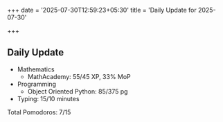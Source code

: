 +++
date = '2025-07-30T12:59:23+05:30'
title = 'Daily Update for 2025-07-30'

+++

## Daily Update

- Mathematics
  - MathAcademy: 55/45 XP, 33% MoP
- Programming
  - Object Oriented Python: 85/375 pg
- Typing: 15/10 minutes

Total Pomodoros: 7/15

